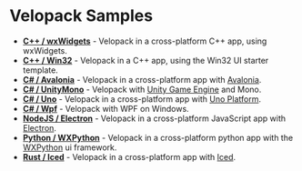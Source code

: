 # Velopack Samples

- [**C++ / wxWidgets**](CPlusPlusWidgets) - Velopack in a cross-platform C++ app, using wxWidgets.
- [**C++ / Win32**](CPlusPlusWin32) - Velopack in a C++ app, using the Win32 UI starter template.
- [**C# / Avalonia**](CSharpAvalonia) - Velopack in a cross-platform app with [Avalonia](https://avaloniaui.net/).
- [**C# / UnityMono**](CSharpUnityMono) - Velopack with [Unity Game Engine](https://unity.com/) and Mono.
- [**C# / Uno**](CSharpUno) - Velopack in a cross-platform app with [Uno Platform](https://github.com/unoplatform/uno).
- [**C# / Wpf**](CSharpWpf) - Velopack with WPF on Windows.
- [**NodeJS / Electron**](NodeJSElectron) - Velopack in a cross-platform JavaScript app with [Electron](https://www.electronjs.org/).
- [**Python / WXPython**](PythonWXPython) - Velopack in a cross-platform python app with the [WXPython](https://wxpython.org/) ui framework.
- [**Rust / Iced**](RustIced) - Velopack in a cross-platform app with [Iced](https://github.com/iced-rs/iced).
